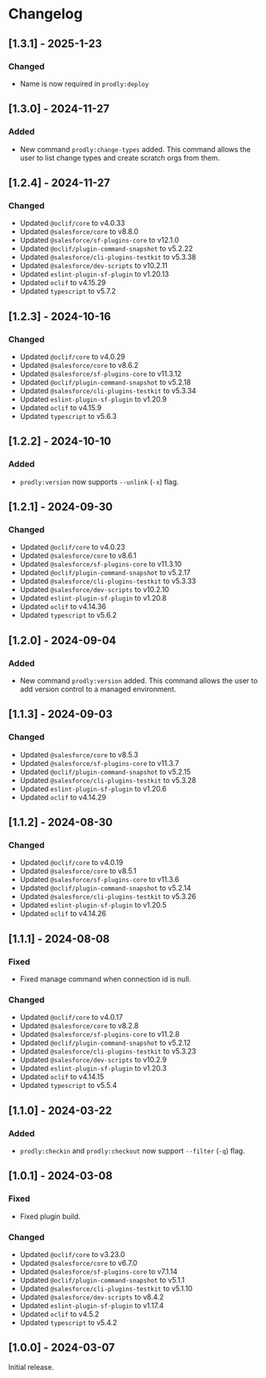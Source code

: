 # Changelog

## [1.3.1] - 2025-1-23

### Changed

- Name is now required in `prodly:deploy`

## [1.3.0] - 2024-11-27

### Added

- New command `prodly:change-types` added. This command allows the user to list change types and create scratch orgs from them.

## [1.2.4] - 2024-11-27

### Changed

- Updated `@oclif/core` to v4.0.33
- Updated `@salesforce/core` to v8.8.0
- Updated `@salesforce/sf-plugins-core` to v12.1.0
- Updated `@oclif/plugin-command-snapshot` to v5.2.22
- Updated `@salesforce/cli-plugins-testkit` to v5.3.38
- Updated `@salesforce/dev-scripts` to v10.2.11
- Updated `eslint-plugin-sf-plugin` to v1.20.13
- Updated `oclif` to v4.15.29
- Updated `typescript` to v5.7.2

## [1.2.3] - 2024-10-16

### Changed

- Updated `@oclif/core` to v4.0.29
- Updated `@salesforce/core` to v8.6.2
- Updated `@salesforce/sf-plugins-core` to v11.3.12
- Updated `@oclif/plugin-command-snapshot` to v5.2.18
- Updated `@salesforce/cli-plugins-testkit` to v5.3.34
- Updated `eslint-plugin-sf-plugin` to v1.20.9
- Updated `oclif` to v4.15.9
- Updated `typescript` to v5.6.3

## [1.2.2] - 2024-10-10

### Added

- `prodly:version` now supports `--unlink` (`-x`) flag.

## [1.2.1] - 2024-09-30

### Changed

- Updated `@oclif/core` to v4.0.23
- Updated `@salesforce/core` to v8.6.1
- Updated `@salesforce/sf-plugins-core` to v11.3.10
- Updated `@oclif/plugin-command-snapshot` to v5.2.17
- Updated `@salesforce/cli-plugins-testkit` to v5.3.33
- Updated `@salesforce/dev-scripts` to v10.2.10
- Updated `eslint-plugin-sf-plugin` to v1.20.8
- Updated `oclif` to v4.14.36
- Updated `typescript` to v5.6.2

## [1.2.0] - 2024-09-04

### Added

- New command `prodly:version` added. This command allows the user to add version control to a managed environment.

## [1.1.3] - 2024-09-03

### Changed

- Updated `@salesforce/core` to v8.5.3
- Updated `@salesforce/sf-plugins-core` to v11.3.7
- Updated `@oclif/plugin-command-snapshot` to v5.2.15
- Updated `@salesforce/cli-plugins-testkit` to v5.3.28
- Updated `eslint-plugin-sf-plugin` to v1.20.6
- Updated `oclif` to v4.14.29

## [1.1.2] - 2024-08-30

### Changed

- Updated `@oclif/core` to v4.0.19
- Updated `@salesforce/core` to v8.5.1
- Updated `@salesforce/sf-plugins-core` to v11.3.6
- Updated `@oclif/plugin-command-snapshot` to v5.2.14
- Updated `@salesforce/cli-plugins-testkit` to v5.3.26
- Updated `eslint-plugin-sf-plugin` to v1.20.5
- Updated `oclif` to v4.14.26

## [1.1.1] - 2024-08-08

### Fixed

- Fixed manage command when connection id is null.

### Changed

- Updated `@oclif/core` to v4.0.17
- Updated `@salesforce/core` to v8.2.8
- Updated `@salesforce/sf-plugins-core` to v11.2.8
- Updated `@oclif/plugin-command-snapshot` to v5.2.12
- Updated `@salesforce/cli-plugins-testkit` to v5.3.23
- Updated `@salesforce/dev-scripts` to v10.2.9
- Updated `eslint-plugin-sf-plugin` to v1.20.3
- Updated `oclif` to v4.14.15
- Updated `typescript` to v5.5.4

## [1.1.0] - 2024-03-22

### Added

- `prodly:checkin` and `prodly:checkout` now support `--filter` (`-q`) flag.

## [1.0.1] - 2024-03-08

### Fixed

- Fixed plugin build.

### Changed

- Updated `@oclif/core` to v3.23.0
- Updated `@salesforce/core` to v6.7.0
- Updated `@salesforce/sf-plugins-core` to v7.1.14
- Updated `@oclif/plugin-command-snapshot` to v5.1.1
- Updated `@salesforce/cli-plugins-testkit` to v5.1.10
- Updated `@salesforce/dev-scripts` to v8.4.2
- Updated `eslint-plugin-sf-plugin` to v1.17.4
- Updated `oclif` to v4.5.2
- Updated `typescript` to v5.4.2

## [1.0.0] - 2024-03-07

Initial release.
